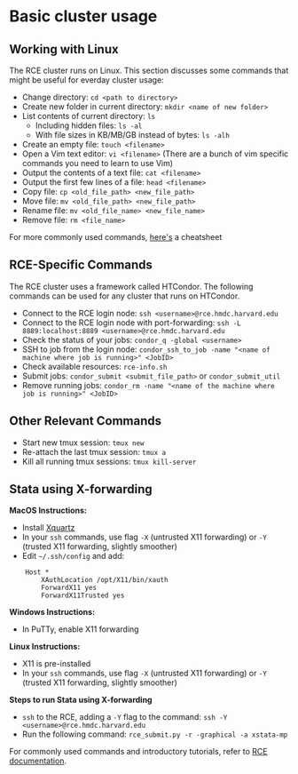 # Basic cluster usage

## Working with Linux
The RCE cluster runs on Linux. This section discusses some commands that might be useful for everday cluster usage:

- Change directory: `cd <path to directory>`
- Create new folder in current directory: `mkdir <name of new folder>`
- List contents of current directory: `ls`
    + Including hidden files: `ls -al`
    + With file sizes in KB/MB/GB instead of bytes: `ls -alh`
- Create an empty file: `touch <filename>`
- Open a Vim text editor: `vi <filename>` (There are a bunch of vim specific commands you need to learn to use Vim)
- Output the contents of a text file: `cat <filename>`
- Output the first few lines of a file: `head <filename>`
- Copy file: `cp <old_file_path> <new_file_path>`
- Move file: `mv <old_file_path> <new_file_path>`
- Rename file: `mv <old_file_name> <new_file_name>`
- Remove file: `rm <file_name>`

For more commonly used commands, [here's](https://www.cheatography.com/davechild/cheat-sheets/linux-command-line/) a cheatsheet

## RCE-Specific Commands
The RCE cluster uses a framework called HTCondor. The following commands can be used for any cluster that runs on HTCondor.

- Connect to the RCE login node: `ssh <username>@rce.hmdc.harvard.edu`
- Connect to the RCE login node with port-forwarding: `ssh -L 8889:localhost:8889 <username>@rce.hmdc.harvard.edu`
- Check the status of your jobs: `condor_q -global <username>`
- SSH to job from the login node: `condor_ssh_to_job -name "<name of machine where job is running>" <JobID>`
- Check available resources: `rce-info.sh`
- Submit jobs: `condor_submit <submit_file_path>` or `condor_submit_util`
- Remove running jobs: `condor_rm -name "<name of the machine where job is running>" <JobID>`

## Other Relevant Commands
- Start new tmux session: `tmux new`
- Re-attach the last tmux session: `tmux a`
- Kill all running tmux sessions: `tmux kill-server`


## Stata using X-forwarding

**MacOS Instructions:**

- Install [Xquartz](https://www.xquartz.org/)
- In your `ssh` commands, use flag `-X` (untrusted X11 forwarding) or `-Y` (trusted X11 forwarding, slightly smoother)
- Edit `~/.ssh/config` and add:
```
    Host *
        XAuthLocation /opt/X11/bin/xauth
        ForwardX11 yes
        ForwardX11Trusted yes
```



**Windows Instructions:**

- In PuTTy, enable X11 forwarding

**Linux Instructions:**

- X11 is pre-installed
- In your `ssh` commands, use flag `-X` (untrusted X11 forwarding) or `-Y` (trusted X11 forwarding, slightly smoother)

**Steps to run Stata using X-forwarding**

- `ssh` to the RCE, adding a `-Y` flag to the command: `ssh -Y <username>@rce.hmdc.harvard.edu`
- Run the following command: `rce_submit.py -r -graphical -a xstata-mp`

For commonly used commands and introductory tutorials, refer to [RCE documentation](https://rce-docs.hmdc.harvard.edu/book/rce-docs).
